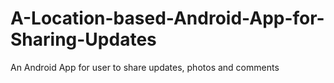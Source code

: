 # A-Location-based-Android-App-for-Sharing-Updates

An Android App for user to share updates, photos and comments
